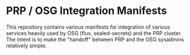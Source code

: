 
PRP / OSG Integration Manifests
===============================

This repository contains various manifests for integration of various services heavily used by OSG (flux, sealed-secrets) and the PRP
cluster.  The intent is to make the "handoff" between PRP and the OSG sysadmins relatively simple.

